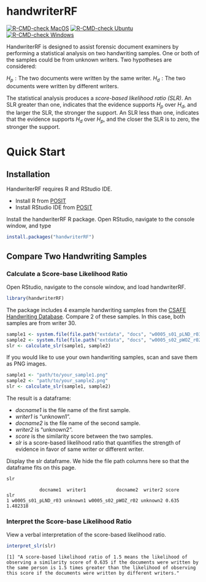 # handwriterRF

<!-- badges: start -->
[![R-CMD-check MacOS](https://github.com/CSAFE-ISU/handwriterRF/actions/workflows/R-CMD-check-macos.yaml/badge.svg)](https://github.com/CSAFE-ISU/handwriterRF/actions/workflows/R-CMD-check-macos.yaml)
[![R-CMD-check Ubuntu](https://github.com/CSAFE-ISU/handwriterRF/actions/workflows/R-CMD-check-ubuntu.yaml/badge.svg)](https://github.com/CSAFE-ISU/handwriterRF/actions/workflows/R-CMD-check-ubuntu.yaml)
[![R-CMD-check Windows](https://github.com/CSAFE-ISU/handwriterRF/actions/workflows/R-CMD-check-windows.yaml/badge.svg)](https://github.com/CSAFE-ISU/handwriterRF/actions/workflows/R-CMD-check-windows.yaml)
<!-- badges: end -->

HandwriterRF is designed to assist forensic document examiners by
performing a statistical analysis on two handwriting samples. One or
both of the samples could be from unknown writers. Two hypotheses are
considered:

$H_p: \text{The two documents were written by the same writer.}$
$H_d: \text{The two documents were written by different writers.}$

The statistical analysis produces a *score-based likelihood ratio
(SLR)*. An SLR greater than one, indicates that the evidence supports
$H_p$ over $H_d$, and the larger the SLR, the stronger the support. An
SLR less than one, indicates that the evidence supports $H_d$ over
$H_p$, and the closer the SLR is to zero, the stronger the support.

# Quick Start

## Installation

HandwriterRF requires R and RStudio IDE.

- Install R from [POSIT](https://posit.co/download/rstudio-desktop/)
- Install RStudio IDE from
  [POSIT](https://posit.co/download/rstudio-desktop/)

Install the handwriterRF R package. Open RStudio, navigate to the
console window, and type

``` r
install.packages("handwriterRF")
```

## Compare Two Handwriting Samples

### Calculate a Score-base Likelihood Ratio

Open RStudio, navigate to the console window, and load handwriterRF.

``` r
library(handwriterRF)
```

The package includes 4 example handwriting samples from the [CSAFE
Handwriting Database](https://forensicstats.org/handwritingdatabase/).
Compare 2 of these samples. In this case, both samples are from writer
30.

``` r
sample1 <- system.file(file.path("extdata", "docs", "w0005_s01_pLND_r03.png"), package = "handwriterRF")
sample2 <- system.file(file.path("extdata", "docs", "w0005_s02_pWOZ_r02.png"), package = "handwriterRF")
slr <- calculate_slr(sample1, sample2)
```

If you would like to use your own handwriting samples, scan and save
them as PNG images.

``` r
sample1 <- "path/to/your_sample1.png"
sample2 <- "path/to/your_sample2.png"
slr <- calculate_slr(sample1, sample2)
```

The result is a dataframe:

- *docname1* is the file name of the first sample.
- *writer1* is “unknown1”.
- *docname2* is the file name of the second sample.
- *writer2* is “unknown2”.
- *score* is the similarity score between the two samples.
- *slr* is a score-based likelihood ratio that quantifies the strength
  of evidence in favor of same writer or different writer.

Display the slr dataframe. We hide the file path columns here so that
the dataframe fits on this page.

``` r
slr
```

                docname1  writer1           docname2  writer2 score      slr
    1 w0005_s01_pLND_r03 unknown1 w0005_s02_pWOZ_r02 unknown2 0.635 1.482318

### Interpret the Score-base Likelihood Ratio

View a verbal interpretation of the score-based likelihood ratio.

``` r
interpret_slr(slr)
```

    [1] "A score-based likelihood ratio of 1.5 means the likelihood of observing a similarity score of 0.635 if the documents were written by the same person is 1.5 times greater than the likelihood of observing this score if the documents were written by different writers."
